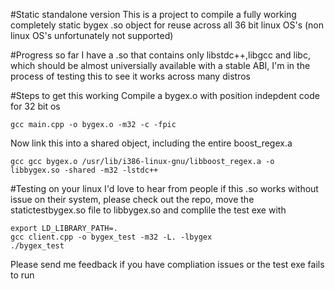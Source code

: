 #Static standalone version
This is a project to compile a fully working completely static bygex .so object for reuse across all 36 bit linux OS's (non linux OS's unfortunately not supported)

#Progress so far
I have a .so that contains only libstdc++,libgcc and libc, which should be almost universially available with a stable ABI, I'm in the process of testing this to see it works across many distros

#Steps to get this working
Compile a bygex.o with position indepdent code for 32 bit os
    
    gcc main.cpp -o bygex.o -m32 -c -fpic

Now link this into a shared object, including the entire boost_regex.a

    gcc gcc bygex.o /usr/lib/i386-linux-gnu/libboost_regex.a -o libbygex.so -shared -m32 -lstdc++

#Testing on your linux
I'd love to hear from people if this .so works without issue on their system, please check out the repo, move the statictestbygex.so file to libbygex.so and complile the test exe with
    
    export LD_LIBRARY_PATH=.
    gcc client.cpp -o bygex_test -m32 -L. -lbygex
    ./bygex_test

Please send me feedback if you have compliation issues or the test exe fails to run


